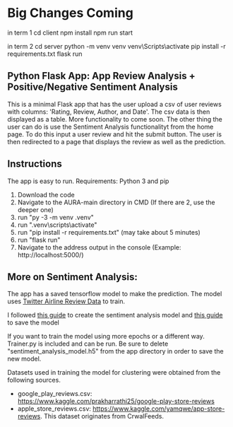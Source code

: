 # Big Changes Coming

in term 1
cd client
npm install
npm run start

in term 2
cd server
python -m venv venv
venv\Scripts\activate
pip install -r requirements.txt
flask run


## Python Flask App: App Review Analysis + Positive/Negative Sentiment Analysis

This is a minimal Flask app that has the user upload a csv of user reviews with columns: 'Rating, Review, Author, and Date'. The csv data is then displayed as a table. More functionality to come soon. The other thing the user can do is use the Sentiment Analysis functionalityt from the home page. To do this input a user review and hit the submit button. The user is then redirected to a page that displays the review as well as the prediction.

## Instructions

The app is easy to run.
Requirements: Python 3 and pip 
1. Download the code
2. Navigate to the AURA-main directory in CMD (If there are 2, use the deeper one)
3. run "py -3 -m venv .venv"
4. run ".venv\scripts\activate"
5. run "pip install -r requirements.txt" (may take about 5 minutes)
6. run "flask run"
7. Navigate to the address output in the console (Example: http://localhost:5000/)

## More on Sentiment Analysis:
The app has a saved tensorflow model to make the prediction. The model uses [Twitter Airline Review Data](https://www.kaggle.com/crowdflower/twitter-airline-sentiment) to train.

I followed [this guide](https://techvidvan.com/tutorials/python-sentiment-analysis/) to create the sentiment analysis model and [this guide](https://www.tensorflow.org/tutorials/keras/save_and_load) to save the model

If you want to train the model using more epochs or a different way. Trainer.py is included and can be run. Be sure to delete "sentiment_analysis_model.h5" from the app directory in order to save the new model.

Datasets used in training the model for clustering were obtained from the following sources.
- google_play_reviews.csv: https://www.kaggle.com/prakharrathi25/google-play-store-reviews
- apple_store_reviews.csv: https://www.kaggle.com/yamqwe/app-store-reviews. This dataset originates from CrwalFeeds.